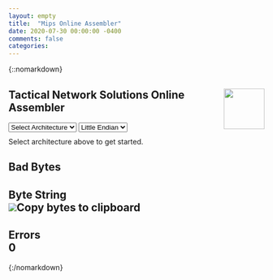 ```yaml
---
layout: empty
title:  "Mips Online Assembler"
date: 2020-07-30 00:00:00 -0400
comments: false
categories: 
---
```

{::nomarkdown}
<html>
	<link rel="stylesheet" type="text/css" href="{{site.baseurl}}/assets/css/assembler.css">
    <script src="{{site.baseurl}}/assets/js/assembler/process.js"></script>
	<script src="{{site.baseurl}}/assets/js/assembler/MipsBase.js"></script>
	<body>
        <div>
			<img src="{{site.baseurl}}/assets/images/TNS.png" width="80" height="80" style="float: right;">
            <h2>
				Tactical Network Solutions Online Assembler
			</h2>
			<div style="margin-bottom: 10px;">
				<select id="arch" class="round">
					<option value="" selected>Select Architecture</option>
					<option value="1">MIPS I</option>
					<option value="2">MIPS II</option>
					<option value="3">MIPS III</option>
					<option value="4">MIPS IV</option>
				</select>
				<select id="endian" class="round">
					<option value="little">Little Endian</option>
					<option value="bit">Big Endian</option>
				</select>
			</div>
		</div>
		<div class="text-content">
			<div id="line-numbers"></div>
			<div id="bytes"></div>
			<div contenteditable="false" spellcheck="false" id="assembly"><div><span>Select architecture above to get started.</span></div></div>
            <div id="byte-data">
                <h2 id=bb-collapse class="collapsible">Bad Bytes </h2>
				<div id="bad-bytes"></div>
				<h2 id=bs-collapse class="collapsible">Byte String <div class="tooltip"><img id="copy-bytes" src="{{site.baseurl}}/assets/images/copy-icon.png" onmouseout="clearTooltip()"></img><span id="tooltip" class="tooltiptext">Copy bytes to clipboard</span></div> </h2>
				<div id="byte-string"></div>
				<h2 id=err-collapse class="collapsible">Errors <div id="error-count">0</div></h2>
				<div id="errors"></div>
			</div>
		</div>
	</body>
</html>

<script>

	var assemblyText = document.getElementById("assembly");
	var errorMessages = document.getElementById("errors");
	var errorCount = document.getElementById("error-count");
	var endian = document.getElementById("endian");
	var arch = document.getElementById("arch");
	var badBytes = document.getElementById("bad-bytes");
	var copyBytes = document.getElementById("copy-bytes");
	var bbCollapsible = document.getElementById("bb-collapse");
	var bsCollapsible = document.getElementById("bs-collapse");
	var errCollapsible = document.getElementById("err-collapse");

	assemblyText.value = "";
	arch.value = "";
	addLineNumber(true);

	assemblyText.addEventListener("keydown", processKeyDown);
	assemblyText.addEventListener("input", processDelete);
	endian.addEventListener("change", updateBytes);
	arch.addEventListener("change", loadArchitecture);
	bbCollapsible.addEventListener("click", handleCollapse);
	bsCollapsible.addEventListener("click", handleCollapse);
	errCollapsible.addEventListener("click", handleCollapse);
	//copyBytes.addEventListener("click", copyBytes);

	for(var i=0; i<=0xFF; i++) {
		var newButton = document.createElement('input');
		newButton.type = "button";
		var value = i.toString(16);
		if(value.length < 2) {
			value = '0' + value;
		}
		newButton.value = "0x" + value;
		newButton.addEventListener("mousedown", updateBadBytes);
		newButton.addEventListener("mouseenter", hoverUpdateBadBytes);
		badBytes.appendChild(newButton);
	}


</script>

{:/nomarkdown}